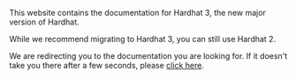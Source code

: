 This website contains the documentation for Hardhat 3, the new major version of Hardhat.

While we recommend migrating to Hardhat 3, you can still use Hardhat 2.

We are redirecting you to the documentation you are looking for. If it doesn't take you there after a few seconds, please [click here](https://hardhat.org/hardhat-runner/docs/getting-started).
